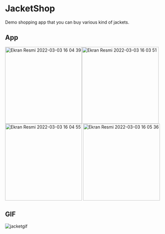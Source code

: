 # JacketShop
Demo shopping app that you can buy various kind of jackets.

## App
<img width="250" alt="Ekran Resmi 2022-03-03 16 04 39" src="https://user-images.githubusercontent.com/87194129/156572656-d8c1f20e-3297-4a24-a815-4688285886e5.png"><img width="250" alt="Ekran Resmi 2022-03-03 16 03 51" src="https://user-images.githubusercontent.com/87194129/156574018-a6057a73-68ca-4a60-aed2-e41f5168e498.png"> <img width="250" alt="Ekran Resmi 2022-03-03 16 04 55" src="https://user-images.githubusercontent.com/87194129/156572728-3e353752-1071-4a72-bb8e-7c6b4b909e5f.png"> <img width="250" alt="Ekran Resmi 2022-03-03 16 05 36" src="https://user-images.githubusercontent.com/87194129/156574659-847b8b50-8007-4b95-ad17-934e64289431.png">

## GIF
![jacketgif](https://user-images.githubusercontent.com/87194129/156578329-d9f69556-2587-42a2-9c65-de2006375f97.gif)
